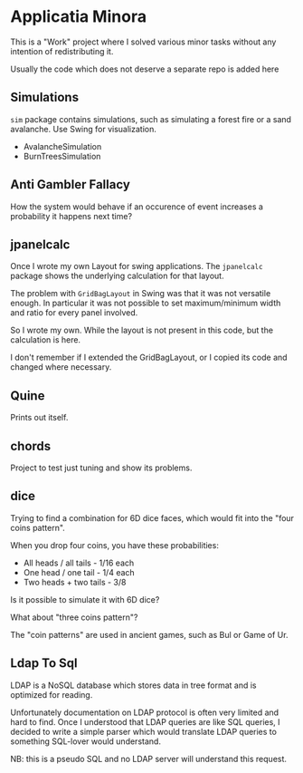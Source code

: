 # Applicatia Minora

This is a "Work" project where I solved various minor tasks without any intention of redistributing it.

Usually the code which does not deserve a separate repo is added here

## Simulations

`sim` package contains simulations, such as simulating a forest fire or a sand avalanche.
Use Swing for visualization.

 - AvalancheSimulation
 - BurnTreesSimulation

## Anti Gambler Fallacy

How the system would behave if an occurence of event increases a probability it happens next time?

## jpanelcalc

Once I wrote my own Layout for swing applications.
The `jpanelcalc` package shows the underlying calculation for that layout.

The problem with `GridBagLayout` in Swing was that it was not versatile enough.
In particular it was not possible to set maximum/minimum width and ratio for every panel involved.

So I wrote my own. 
While the layout is not present in this code, but the calculation is here.

I don't remember if I extended the GridBagLayout, or I copied its code and changed where necessary.

## Quine

Prints out itself.

## chords

Project to test just tuning and show its problems.

## dice

Trying to find a combination for 6D dice faces, which would fit into the "four coins pattern".

When you drop four coins, you have these probabilities:

 - All heads / all tails - 1/16 each
 - One head / one tail - 1/4 each
 - Two heads + two tails - 3/8

Is it possible to simulate it with 6D dice?

What about "three coins pattern"?

The "coin patterns" are used in ancient games, such as Bul or Game of Ur.

## Ldap To Sql

LDAP is a NoSQL database which stores data in tree format and is optimized for reading.

Unfortunately documentation on LDAP protocol is often very limited and hard to find.
Once I understood that LDAP queries are like SQL queries, I decided to write a simple parser
which would translate LDAP queries to something SQL-lover would understand.

NB: this is a pseudo SQL and no LDAP server will understand this request.
